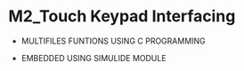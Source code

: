 # M2_Touch Keypad Interfacing

* MULTIFILES FUNTIONS USING C PROGRAMMING

* EMBEDDED USING SIMULIDE MODULE
